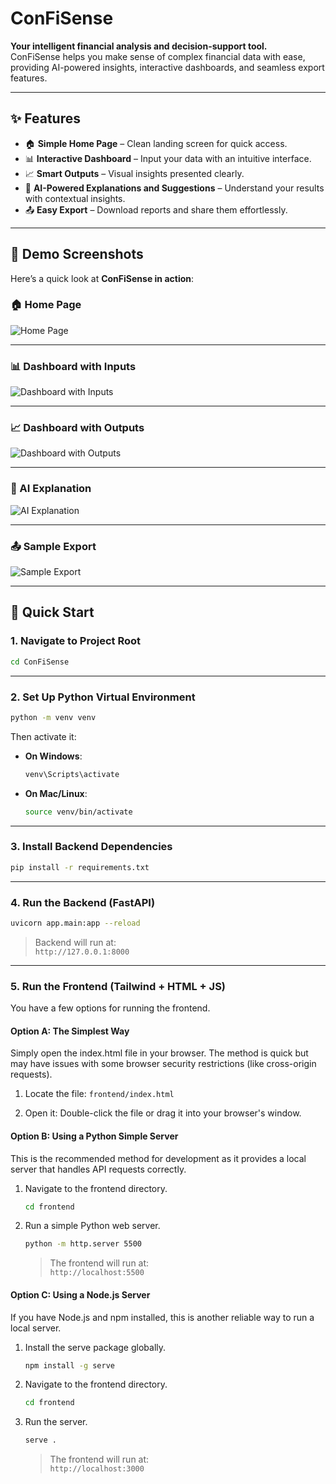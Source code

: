 # ConFiSense

**Your intelligent financial analysis and decision-support tool.**  
ConFiSense helps you make sense of complex financial data with ease, providing AI-powered insights, interactive dashboards, and seamless export features.

---

## ✨ Features

- 🏠 **Simple Home Page** – Clean landing screen for quick access.
- 📊 **Interactive Dashboard** – Input your data with an intuitive interface.
- 📈 **Smart Outputs** – Visual insights presented clearly.
- 🤖 **AI-Powered Explanations and Suggestions** – Understand your results with contextual insights.
- 📤 **Easy Export** – Download reports and share them effortlessly.

---

## 📸 Demo Screenshots

Here’s a quick look at **ConFiSense in action**:  

### 🏠 Home Page  
![Home Page](demo_screenshots/home-page.png)  

---

### 📊 Dashboard with Inputs  
![Dashboard with Inputs](demo_screenshots/dashboard-Winputs.png)  

---

### 📈 Dashboard with Outputs  
![Dashboard with Outputs](demo_screenshots/dashboard-Woutputs.png)  

---

### 🤖 AI Explanation  
![AI Explanation](demo_screenshots/dashboard-AIexplanation.png)  

---

### 📤 Sample Export  
![Sample Export](demo_screenshots/sample-export.png)  

---

## 🚀 Quick Start

### 1. Navigate to Project Root

```bash
cd ConFiSense
```

---

### 2. Set Up Python Virtual Environment

```bash
python -m venv venv
```

Then activate it:

- **On Windows**:

    ```bash
    venv\Scripts\activate
    ```

- **On Mac/Linux**:

    ```bash
    source venv/bin/activate
    ```


---

### 3. Install Backend Dependencies

```bash
pip install -r requirements.txt
```

---

### 4. Run the Backend (FastAPI)

```bash
uvicorn app.main:app --reload
```

> Backend will run at:  
> `http://127.0.0.1:8000`

---

### 5. Run the Frontend (Tailwind + HTML + JS)

You have a few options for running the frontend.


#### Option A: The Simplest Way

Simply open the index.html file in your browser. The method is quick but may have issues with some browser security restrictions (like cross-origin requests).

1. Locate the file: `frontend/index.html`

2. Open it: Double-click the file or drag it into your browser's window.


#### Option B: Using a Python Simple Server

This is the recommended method for development as it provides a local server that handles API requests correctly.

1. Navigate to the frontend directory.

    ```bash
    cd frontend
    ```

3. Run a simple Python web server.

    ```bash
    python -m http.server 5500
    ```

    > The frontend will run at:  
    > `http://localhost:5500`


#### Option C: Using a Node.js Server

If you have Node.js and npm installed, this is another reliable way to run a local server.

1. Install the serve package globally.

    ```bash
    npm install -g serve
    ```

3. Navigate to the frontend directory.

    ```bash
    cd frontend
    ```

4. Run the server.

    ```bash
    serve .
    ```

    > The frontend will run at:  
    > `http://localhost:3000`

